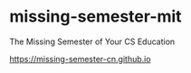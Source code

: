 # missing-semester-mit
 The Missing Semester of Your CS Education

 https://missing-semester-cn.github.io
